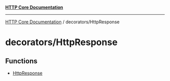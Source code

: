 [**HTTP Core Documentation**](../../README.md)

***

[HTTP Core Documentation](../../README.md) / decorators/HttpResponse

# decorators/HttpResponse

## Functions

- [HttpResponse](functions/HttpResponse.md)
